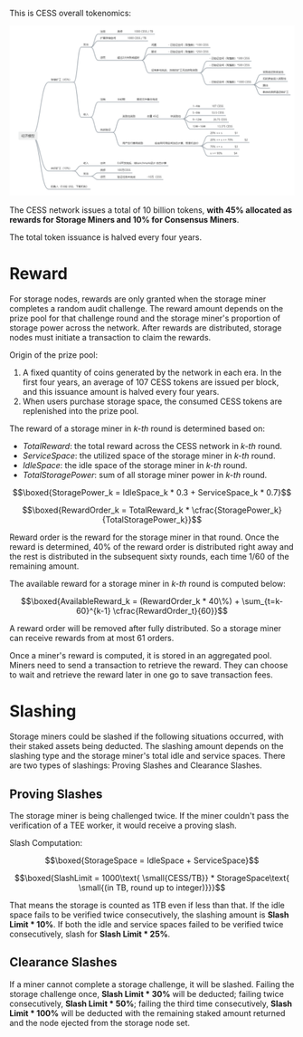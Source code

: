 This is CESS overall tokenomics:

![CESS Tokenomics](../assets/storage-miner/reward/tokenomics-v1.png)

The CESS network issues a total of 10 billion tokens, **with 45% allocated as rewards for Storage Miners and 10% for Consensus Miners**.

The total token issuance is halved every four years.

# Reward

For storage nodes, rewards are only granted when the storage miner completes a random audit challenge. The reward amount depends on the prize pool for that challenge round and the storage miner's proportion of storage power across the network. After rewards are distributed, storage nodes must initiate a transaction to claim the rewards.

Origin of the prize pool:

1. A fixed quantity of coins generated by the network in each era. In the first four years, an average of 107 CESS tokens are issued per block, and this issuance amount is halved every four years.
2. When users purchase storage space, the consumed CESS tokens are replenished into the prize pool.

The reward of a storage miner in *k-th* round is determined based on:

- *TotalReward*: the total reward across the CESS network in *k-th* round.
- *ServiceSpace*: the utilized space of the storage miner in *k-th* round.
- *IdleSpace*: the idle space of the storage miner in *k-th* round.
- *TotalStoragePower*: sum of all storage miner power in *k-th* round.

$$\boxed{StoragePower_k = IdleSpace_k * 0.3 + ServiceSpace_k * 0.7}$$

$$\boxed{RewardOrder_k = TotalReward_k * \cfrac{StoragePower_k}{TotalStoragePower_k}}$$

Reward order is the reward for the storage miner in that round. Once the reward is determined, 40% of the reward order is distributed right away and the rest is distributed in the subsequent sixty rounds, each time 1/60 of the remaining amount.

The available reward for a storage miner in *k-th* round is computed below:

$$\boxed{AvailableReward_k = (RewardOrder_k * 40\%) + \sum_{t=k-60}^{k-1} \cfrac{RewardOrder_t}{60}}$$

A reward order will be removed after fully distributed. So a storage miner can receive rewards from at most 61 orders.

Once a miner's reward is computed, it is stored in an aggregated pool. Miners need to send a transaction to retrieve the reward. They can choose to wait and retrieve the reward later in one go to save transaction fees.

# Slashing

Storage miners could be slashed if the following situations occurred, with their staked assets being deducted. The slashing amount depends on the slashing type and the storage miner's total idle and service spaces. There are two types of slashings: Proving Slashes and Clearance Slashes.

## Proving Slashes

The storage miner is being challenged twice. If the miner couldn't pass the verification of a TEE worker, it would receive a proving slash.

Slash Computation:

$$\boxed{StorageSpace = IdleSpace + ServiceSpace}$$

$$\boxed{SlashLimit = 1000\text{ \small{CESS/TB}} * StorageSpace\text{ \small{(in TB, round up to integer)}}}$$

That means the storage is counted as 1TB even if less than that. If the idle space fails to be verified twice consecutively, the slashing amount is **Slash Limit * 10%**. If both the idle and service spaces failed to be verified twice consecutively, slash for **Slash Limit * 25%**.

## Clearance Slashes

If a miner cannot complete a storage challenge, it will be slashed. Failing the storage challenge once, **Slash Limit * 30%** will be deducted; failing twice consecutively, **Slash Limit * 50%**; failing the third time consecutively, **Slash Limit * 100%** will be deducted with the remaining staked amount returned and the node ejected from the storage node set.

